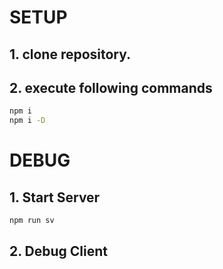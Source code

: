 # SETUP
## 1. clone repository.
## 2. execute following commands
```bat
npm i
npm i -D
```

# DEBUG
## 1. Start Server
```bat
npm run sv
```

## 2. Debug Client

